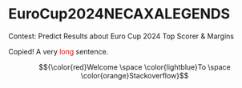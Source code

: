 # EuroCup2024NECAXALEGENDS
Contest: Predict Results about Euro Cup 2024 Top Scorer &amp; Margins


Copied!
A very <span style='color: red;'>long</span> sentence.

$${\color{red}Welcome \space \color{lightblue}To \space \color{orange}Stackoverflow}$$
